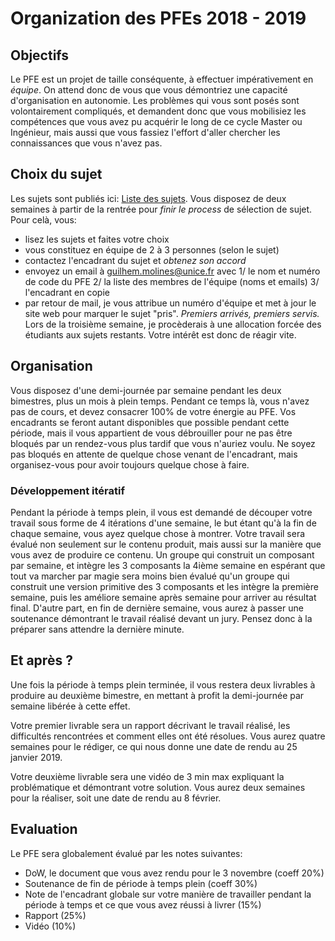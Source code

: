 # Organization des PFEs 2018 - 2019


## Objectifs

Le PFE est un projet de taille conséquente, à effectuer impérativement en *équipe*. On attend donc de vous que vous démontriez une capacité d'organisation en autonomie. Les problèmes qui vous sont posés sont volontairement compliqués, et demandent donc que vous mobilisiez les compétences que vous avez pu acquérir le long de ce cycle Master ou Ingénieur, mais aussi que vous fassiez l'effort d'aller chercher les connaissances que vous n'avez pas.

## Choix du sujet
Les sujets sont publiés ici: [Liste des sujets](http://gmolines.github.io/pfe/). Vous disposez de deux semaines à partir de la rentrée pour _finir le process_ de sélection de sujet. Pour celà, vous:
- lisez les sujets et faites votre choix
- vous constituez en équipe de 2 à 3 personnes (selon le sujet)
- contactez l'encadrant du sujet et *obtenez son accord*
- envoyez un email à guilhem.molines@unice.fr avec 1/ le nom et numéro de code du PFE 2/ la liste des membres de l'équipe (noms et emails) 3/ l'encadrant en copie
- par retour de mail, je vous attribue un numéro d'équipe et met à jour le site web pour marquer le sujet "pris".
*Premiers arrivés, premiers servis.* Lors de la troisième semaine, je procèderais à une allocation forcée des étudiants aux sujets restants. Votre intérêt est donc de réagir vite.
  
## Organisation

Vous disposez d'une demi-journée par semaine pendant les deux bimestres, plus un mois à plein temps. Pendant ce temps là, vous n'avez pas de cours, et devez consacrer 100% de votre énergie au PFE. Vos encadrants se feront autant disponibles que possible pendant cette période, mais il vous appartient de vous débrouiller pour ne pas être bloqués par un rendez-vous plus tardif que vous n'auriez voulu. Ne soyez pas bloqués en attente de quelque chose venant de l'encadrant, mais organisez-vous pour avoir toujours quelque chose à faire.

### Développement itératif

Pendant la période à temps plein, il vous est demandé de découper votre travail sous forme de 4 itérations d'une semaine, le but étant qu'à la fin de chaque semaine, vous ayez quelque chose à montrer. Votre travail sera évalué non seulement sur le contenu produit, mais aussi sur la manière que vous avez de produire ce contenu.
Un groupe qui construit un composant par semaine, et intègre les 3 composants la 4ième semaine en espérant que tout va marcher par magie sera moins bien évalué qu'un groupe qui construit une version primitive des 3 composants et les intègre la première semaine, puis les améliore semaine après semaine pour arriver au résultat final.
D'autre part, en fin de dernière semaine, vous aurez à passer une soutenance démontrant le travail réalisé devant un jury. Pensez donc à la préparer sans attendre la dernière minute.

## Et après ?

Une fois la période à temps plein terminée, il vous restera deux livrables à produire au deuxième bimestre, en mettant à profit la demi-journée par semaine libérée à cette effet.

Votre premier livrable sera un rapport décrivant le travail réalisé, les difficultés rencontrées et comment elles ont été résolues. Vous aurez quatre semaines pour le rédiger, ce qui nous donne une date de rendu au 25 janvier 2019.

Votre deuxième livrable sera une vidéo de 3 min max expliquant la problématique et démontrant votre solution. Vous aurez deux semaines pour la réaliser, soit une date de rendu au 8 février.


## Evaluation

Le PFE sera globalement évalué par les notes suivantes:
- DoW, le document que vous avez rendu pour le 3 novembre (coeff 20%)
- Soutenance de fin de période à temps plein (coeff 30%)
- Note de l'encadrant globale sur votre manière de travailler pendant la période à temps et ce que vous avez réussi à livrer (15%)
- Rapport (25%)
- Vidéo (10%)

